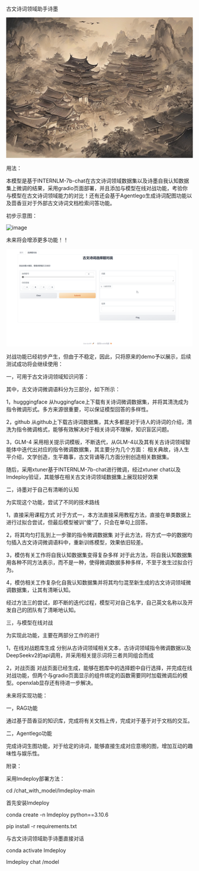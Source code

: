 古文诗词领域助手诗墨




![image](https://github.com/Micro647/Poetic-Calligraphy/blob/main/%E7%A4%BA%E6%84%8F.png)


用法：


本模型是基于INTERNLM-7b-chat在古文诗词领域数据集以及诗墨自我认知数据集上微调的结果，采用gradio页面部署，并且添加与模型在线对战功能，考验你与模型在古文诗词领域能力的对比！还有还会基于Agentlego生成诗词配图功能以及茴香豆对于外部古文诗词文档检索问答功能。


初步示意图：


![image](https://github.com/Micro647/Poetic-Calligraphy/blob/main/%E6%95%B4%E4%BD%93%E9%80%BB%E8%BE%91.jpg)

未来将会增添更多功能！！

![image](https://github.com/Micro647/Poetic-Calligraphy/blob/main/test/use.png)


对战功能已经初步产生，但由于不稳定，因此，只将原来的demo予以展示，后续测试成功将会继续使用：


一，可用于古文诗词领域知识问答：


其中，古文诗词微调语料分为三部分，如下所示：

1，hugggingface
   从huggingface上下载有关诗词微调数据集，并将其清洗成为指令微调形式。多方来源很重要，可以保证模型回答的多样性。


2，github
   从github上下载古诗词数据集，其大多都是对于诗人的诗词的介绍，清洗为指令微调格式，能够有效解决对于相关诗词不理解，知识盲区问题。

3，GLM-4
   采用相关提示词模板，不断迭代，从GLM-4以及其有关古诗词领域智能体中迭代出对应的指令微调数据集，其主要分为几个方面：
   相关典故，诗人生平介绍，文学创造，生平趣事，古文背诵等几方面分别创造相关数据集。

随后，采用xtuner基于INTERNLM-7b-chat进行微调，经过xtuner chat以及lmdeploy验证，其能够在相关古文诗词领域数据集上展现较好效果

二，诗墨对于自己有清晰的认知

为实现这个功能，尝试了不同的技术路线

1，直接采用课程方式
    对于方式一，本方法直接采用教程方法，直接在单类数据上进行过拟合尝试，但最后模型被训“傻”了，只会在单句上回答。
    
2，将其均匀打乱到上一步骤的指令微调数据集
    对于此方法，将方式一中的数据均匀插入古文诗词微调语料中，重新训练模型，效果依旧较差。

3，模仿有关工作将自我认知数据集变得复杂多样
    对于此方法，将自我认知数据集用各种不同方法表示，而不是一种，使得微调数据多种多样，不至于发生过拟合行为。

4，模仿相关工作复杂化自我认知数据集并将其均匀混至新生成的古文诗词领域微调数据集，让其有清晰认知。

经过方法三的尝试，即不断的迭代过程，模型可对自己名字，自己英文名称以及开发自己的团队有了清晰地认知。


三，与模型在线对战

为实现此功能，主要在两部分工作的进行

1，在线对战题库生成
   分别从古诗词领域相关文本，古诗词领域指令微调数据以及DeepSeekv2的api调用，并采用相关提示词将三者共同组合而成

2，对战页面
   对战页面已经生成，能够在题库中的选择题中自行选择，并完成在线对战功能，但两个与gradio页面显示的组件绑定的函数需要同时加载微调后的模型。openxlab显存还有待进一步解决。


未来将实现功能：

一，RAG功能
 
 通过基于茴香豆的知识库，完成将有关文档上传，完成对于基于对于文档的交互。

二，Agentlego功能
  
  完成诗词生图功能，对于给定的诗词，能够直接生成对应意境的图，增加互动的趣味性与娱乐性。



附录：

采用lmdeploy部署方法：

cd /chat_with_model/lmdeploy-main

首先安装lmdeploy

conda create -n lmdeploy python==3.10.6

pip install -r requirements.txt


与古文诗词领域助手诗墨直接对话

conda activate lmdeploy

lmdeploy chat /model





 
